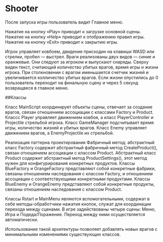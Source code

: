# Shooter

После запуска игры пользователь видит Главное меню.

Нажатие на кнопку «Play» приводит к загрузке основной сцены.
Нажатие на кнопку «Help» приводит к отображению правил игры.
Нажатие на кнопку «Exit» приводит к закрытию игры.

Игрок управляет ковбоем, двидение присходин на клавиши WASD или стрелки,
пробел — выстрел. Враги реализованы двух видов — синие и оранжевые.
Они следуют за игроком и выпускают снаряды.
Сверху виден текст, считающий количество убитых врагов, время игры и жизни игрока.
При столкновении с врагом именьшается счетчик жизней и увеличивается колличество убитых врагов.
Если жизни опустились до 0 пользователь переходит на финальную сцену и через 5 секунд возвращвеся в главное меню.

##Классы

Класс MainScript координирует объекты сцены, отвечает за создание врагов, связан отношением ассоциации с
классами Factory и Product. Классс Player управляет движением
ковбоя, а класс PlayerController и Projectile стрельбой игрока. Класс GameManager подсчитывает время игры, количество жизней и убитых врагов.
Класс Enemy управляет движением врагов, а EnemyProjectile их стрельбой.

Реализация паттерна проектирования Фабричный метод: абстрактный класс
Factory содержит абстрактный фабричный метод CreateProduct(), связан
отношением ассоциации с классом Product. Абстрактный класс Product
содержит абстрактный метод ProductSettings(), этот метод нужен для
конфигурирования конкретных продуктов. Классы BlueFactory и
OrangeFactory представляют собой конкретные фабрики, связаны
отношением наследования с классом Factory, и отношением ассоциации с
соответствующими конкретными продуктами. Классы BlueEnemy и OrangeEnemy
представляют собой конкретные продукты, связаны отношением
наследования с классом Product.

Классы Rstart и MainMenu являются вспомогательными, содержат в себе
методы-обработчики нажатия кнопок, служат для координации перехода
между сценами. В игре задействованы четыре сцены: Меню, Игра и Подеда/Поражение. Переход между ними осуществляется автоматически.

Использование такой архитектуры позволяет добавлять новых врагов с
минимальными изменениями существующих классов.
